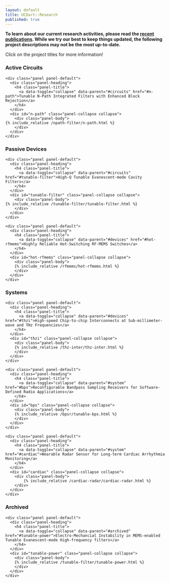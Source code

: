 ```yaml
---
layout: default
title: UCDart::Research
published: true
---
```

**To learn about our current research activities, please read the [recent publications](\research\publications). While we try our best to keep things updated, the following project descriptions may not be the most up-to-date.**

<div class="alert alert-warning">
    Click on the project titles for more information!
</div>

<!--

Add "in" to the end of       <div id="n-path" class="panel-collapse collapse"> to make a section expanded by default
e.g.       <div id="n-path" class="panel-collapse collapse in">
-->

### Active Circuits

<div class="panel-group" id="actives">

    <div class="panel panel-default">
      <div class="panel-heading">
        <h4 class="panel-title">
          <a data-toggle="collapse" data-parent="#circuits" href="#n-path">Tunable N-Path Integrated Filters with Enhanced Block Rejection</a>
        </h4>
      </div>
      <div id="n-path" class="panel-collapse collapse">
        <div class="panel-body">
    {% include_relative /npath-filter/n-path.html %}
        </div>
      </div>
    </div>

</div>

### Passive Devices
<div class="panel-group" id="passives">

    <div class="panel panel-default">
      <div class="panel-heading">
        <h4 class="panel-title">
          <a data-toggle="collapse" data-parent="#circuits" href="#tunable-filter">High-Q Tunable Evanescent-mode Cavity Filters</a>
        </h4>
      </div>
      <div id="tunable-filter" class="panel-collapse collapse">
        <div class="panel-body">
    {% include_relative /tunable-filter/tunable-filter.html %}
        </div>
      </div>
    </div>

    <div class="panel panel-default">
      <div class="panel-heading">
        <h4 class="panel-title">
          <a data-toggle="collapse" data-parent="#devices" href="#hot-rfmems">Highly Reliable Hot-Switching RF-MEMS Switches</a>
        </h4>
      </div>
      <div id="hot-rfmems" class="panel-collapse collapse">
        <div class="panel-body">
		{% include_relative /rfmems/hot-rfmems.html %}
        </div>
      </div>
    </div>

 <!--   
    <div class="panel panel-default">
      <div class="panel-heading">
        <h4 class="panel-title">
          <a data-toggle="collapse" data-parent="#devices" href="#mems-rectf">Resonant Voltage Amplification for Extremely Low-power RF signal Detection and Conversion</a>
        </h4>
      </div>
      <div id="mems-rectf" class="panel-collapse collapse">
        <div class="panel-body">
    		{% include_relative mems-rectifier.html %}
        </div>
      </div>
    </div>
-->

</div>


### Systems
<div class="panel-group" id="systems">

    <div class="panel panel-default">
      <div class="panel-heading">
        <h4 class="panel-title">
          <a data-toggle="collapse" data-parent="#devices" href="#thzi">High-speed Chip-to-chip Interconnects at Sub-millimeter-wave and THz Frequencies</a>
        </h4>
      </div>
      <div id="thzi" class="panel-collapse collapse">
        <div class="panel-body">
		{% include_relative /thz-inter/thz-inter.html %}
        </div>
      </div>
    </div>

    <div class="panel panel-default">
      <div class="panel-heading">
        <h4 class="panel-title">
          <a data-toggle="collapse" data-parent="#system" href="#bps">Reconfigurable Bandpass Sampling Receivers for Software-Defined Radio Applications</a>
        </h4>
      </div>
      <div id="bps" class="panel-collapse collapse">
        <div class="panel-body">
		{% include_relative /bpsr/tunable-bps.html %}
        </div>
      </div>
    </div>

    <div class="panel panel-default">
      <div class="panel-heading">
        <h4 class="panel-title">
          <a data-toggle="collapse" data-parent="#system" href="#cardiac">Wearable Radar Sensor for Long-term Cardiac Arrhythmia Monitoring</a>
        </h4>
      </div>
      <div id="cardiac" class="panel-collapse collapse">
        <div class="panel-body">
    		{% include_relative /cardiac-radar/cardiac-radar.html %}
        </div>
      </div>
    </div>

</div>

### Archived

<div class="panel-group" id="archieved">

    <div class="panel panel-default">
      <div class="panel-heading">
        <h4 class="panel-title">
          <a data-toggle="collapse" data-parent="#archived" href="#tunable-power">Electro-Mechancial Instability in MEMS-enabled Tunable Evanescent-mode High-frequency filters</a>
        </h4>
      </div>
      <div id="tunable-power" class="panel-collapse collapse">
        <div class="panel-body">
		{% include_relative /tunable-filter/tunable-power.html %}
        </div>
      </div>
    </div>

</div>
